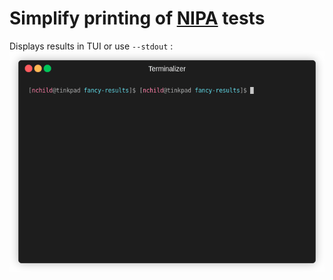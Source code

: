# Simplify printing of [NIPA](https://github.com/linux-netdev/nipa) tests

Displays results in TUI or use `--stdout` :
![](./demo.gif)